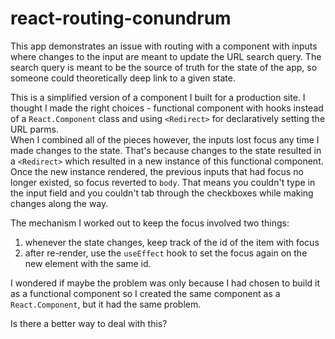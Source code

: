 # react-routing-conundrum

This app demonstrates an issue with routing with a component with inputs where changes to the input are meant to 
update the URL search query.  The search query is meant to be the source of truth for the state of the app, so someone
could theoretically deep link to a given state.  

This is a simplified version of a component I built for a production site.  I thought I made the right choices - 
functional component with hooks instead of a `React.Component` class and using `<Redirect>` for declaratively setting the URL parms.  
When I combined all of the pieces however, the inputs lost focus any time I made changes to the state.  That's because 
changes to the state resulted in a `<Redirect>` which resulted in a new instance of this functional component.  Once the 
new instance rendered, the previous inputs that had focus no longer existed, so focus reverted to `body`.  That means you 
couldn't type in the input field and you couldn't tab through the checkboxes while making changes along the way.  

The mechanism I worked out to keep the focus involved two things: 

1. whenever the state changes, keep track of the id of the item with focus
2. after re-render, use the `useEffect` hook to set the focus again on the new element with the same id.  

I wondered if maybe the problem was only because I had chosen to build it as a functional component so I created the 
same component as a `React.Component`, but it had the same problem.  

Is there a better way to deal with this?  